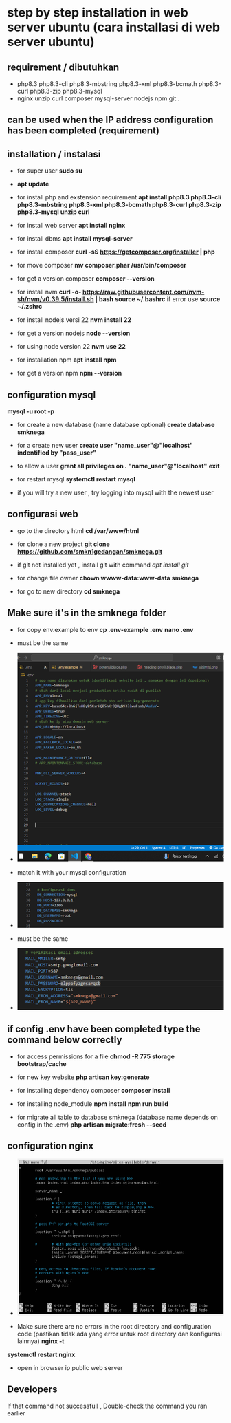 # step by step installation in web server ubuntu (cara installasi di web server ubuntu)

## requirement / dibutuhkan

- php8.3 php8.3-cli php8.3-mbstring php8.3-xml php8.3-bcmath php8.3-curl php8.3-zip php8.3-mysql
- nginx unzip curl composer mysql-server nodejs npm git .

## can be used when the IP address configuration has been completed (requirement)
## installation / instalasi

- for super user
**sudo su** 
- **apt update**

- for install php and exstension requirement
**apt install php8.3 php8.3-cli php8.3-mbstring php8.3-xml php8.3-bcmath php8.3-curl php8.3-zip php8.3-mysql unzip curl** 

- for install web server
**apt install nginx** 

- for install dbms
**apt install mysql-server** 

- for install composer
**curl -sS https://getcomposer.org/installer | php** 

- for move composer
**mv composer.phar /usr/bin/composer** 

- for get a version composer
**composer --version**  

- for install nvm
**curl -o- https://raw.githubusercontent.com/nvm-sh/nvm/v0.39.5/install.sh | bash** 
**source ~/.bashrc** if error use **source ~/.zshrc**

- for install nodejs versi 22
**nvm install 22** 

- for get a version nodejs
**node --version**

- for using node version 22
**nvm use 22** 

- for installation npm
**apt install npm** 

- for get a version npm
**npm --version** 

## configuration mysql

**mysql -u root -p**

- for create a new database (name database optional) 
**create database smknega** 

- for a create new user
**create user "name_user"@"localhost" indentified by "pass_user"** 

- to allow a user
**grant all privileges on *.* "name_user"@"localhost"** 
**exit**

- for restart mysql
**systemctl restart mysql** 
- if you will try a new user , try logging into mysql with the newest user


## configurasi web

- go to the directory html
**cd /var/www/html** 

- for clone a new project
**git clone https://github.com/smkn1gedangan/smknega.git** 
- if git not installed yet , install git with command *apt install git*

- for change file owner
**chown wwww-data:www-data smknega** 

- for go to new directory
**cd smknega** 

## Make sure it's in the smknega folder 

- for copy env.example to env
**cp .env-example .env** 
**nano .env**

- must be the same
- ![.env](./github/env1.png)

- match it with your mysql configuration
- ![.env](./github/env2.png)

- must be the same
- ![.env](./github/env3.png)

## if config .env have been completed type the command below correctly

- for access permissions for a file
**chmod -R 775 storage bootstrap/cache** 

- for new key website
**php artisan key:generate** 

- for installing dependency composer
**composer install** 

- for installing node_module
**npm install** 
**npm run build**

- for migrate all table to database smknega (database name depends on config in the .env)
**php artisan migrate:fresh --seed** 

## configuration nginx

- ![etc/nginx/sites-avaible/default](./github/konfigurasi%20nginx.png)

- Make sure there are no errors in the root directory and configuration code (pastikan tidak ada yang error untuk root directory dan konfigurasi lainnya)
**nginx -t** 

**systemctl restart nginx**

- open in browser ip public web server

## Developers

If that command not successfull , Double-check the command you ran earlier 

